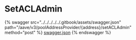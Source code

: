 # SetACLAdmin

{% swagger src="../../../../../.gitbook/assets/swagger.json" path="/aave/v3/poolAddressProvider/{address}/setACLAdmin" method="post" %}
[swagger.json](../../../../../.gitbook/assets/swagger.json)
{% endswagger %}
